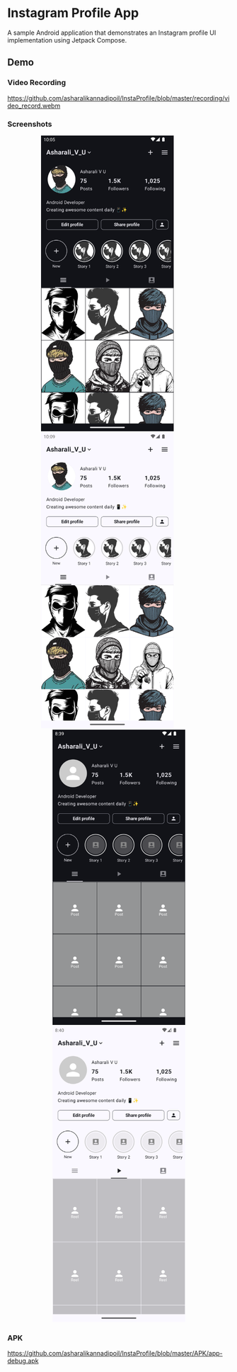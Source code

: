 # Instagram Profile App

A sample Android application that demonstrates an Instagram profile UI implementation using Jetpack
Compose.

## Demo

### Video Recording

https://github.com/asharalikannadipoil/InstaProfile/blob/master/recording/video_record.webm

### Screenshots

<div align="center">
  <img src="screenshots/Screenshot_three.png" alt="Screenshot 3" width="300"/>
  &nbsp;&nbsp;&nbsp;&nbsp;&nbsp;&nbsp;&nbsp;&nbsp;&nbsp;&nbsp;&nbsp;&nbsp;
  <img src="screenshots/Screenshot_four.png" alt="Screenshot 3" width="300"/>
  &nbsp;&nbsp;&nbsp;&nbsp;&nbsp;&nbsp;&nbsp;&nbsp;&nbsp;&nbsp;&nbsp;&nbsp;
  <img src="screenshots/Screenshot_one.png" alt="Screenshot 1" width="300"/>
  <img src="screenshots/Screenshot_two.png" alt="Screenshot 2" width="300"/>

</div>

### APK

https://github.com/asharalikannadipoil/InstaProfile/blob/master/APK/app-debug.apk


